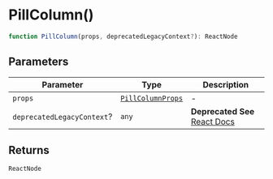 # PillColumn()

```ts
function PillColumn(props, deprecatedLegacyContext?): ReactNode
```

## Parameters

| Parameter | Type | Description |
| ------ | ------ | ------ |
| `props` | [`PillColumnProps`](../interfaces/PillColumnProps.md) | - |
| `deprecatedLegacyContext`? | `any` | **Deprecated** **See** [React Docs](https://legacy.reactjs.org/docs/legacy-context.html#referencing-context-in-lifecycle-methods) |

## Returns

`ReactNode`
